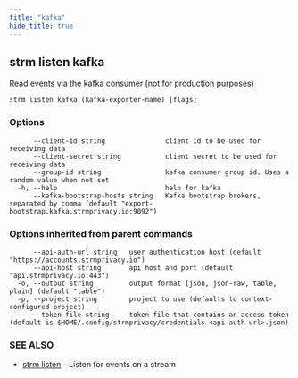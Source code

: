 ```yaml
---
title: "kafka"
hide_title: true
---
```

## strm listen kafka

Read events via the kafka consumer (not for production purposes)

```
strm listen kafka (kafka-exporter-name) [flags]
```

### Options

```
      --client-id string               client id to be used for receiving data
      --client-secret string           client secret to be used for receiving data
      --group-id string                kafka consumer group id. Uses a random value when not set
  -h, --help                           help for kafka
      --kafka-bootstrap-hosts string   Kafka bootstrap brokers, separated by comma (default "export-bootstrap.kafka.strmprivacy.io:9092")
```

### Options inherited from parent commands

```
      --api-auth-url string   user authentication host (default "https://accounts.strmprivacy.io")
      --api-host string       api host and port (default "api.strmprivacy.io:443")
  -o, --output string         output format [json, json-raw, table, plain] (default "table")
  -p, --project string        project to use (defaults to context-configured project)
      --token-file string     token file that contains an access token (default is $HOME/.config/strmprivacy/credentials-<api-auth-url>.json)
```

### SEE ALSO

* [strm listen](docs/04-reference/01-cli-reference/strm/listen/index.md)	 - Listen for events on a stream

